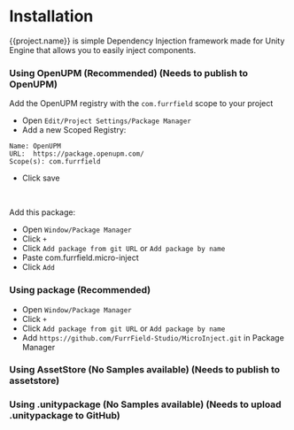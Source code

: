 # Installation

{{project.name}} is simple Dependency Injection framework made for Unity Engine that allows you to easily inject components.

### Using OpenUPM (Recommended) (Needs to publish to OpenUPM)

Add the OpenUPM registry with the ``com.furrfield`` scope to your project
<br>

- Open ``Edit/Project Settings/Package Manager``
- Add a new Scoped Registry:
```
Name: OpenUPM
URL:  https://package.openupm.com/
Scope(s): com.furrfield
```
- Click save
<br>

Add this package:

- Open ``Window/Package Manager``
- Click ``+``
- Click ``Add package from git URL`` or ``Add package by name``
- Paste com.furrfield.micro-inject
- Click ``Add``


### Using package (Recommended)

- Open ``Window/Package Manager``
- Click ``+``
- Click ``Add package from git URL`` or ``Add package by name``
- Add ``https://github.com/FurrField-Studio/MicroInject.git`` in Package Manager

### Using AssetStore (No Samples available) (Needs to publish to assetstore)

### Using .unitypackage (No Samples available) (Needs to upload .unitypackage to GitHub)